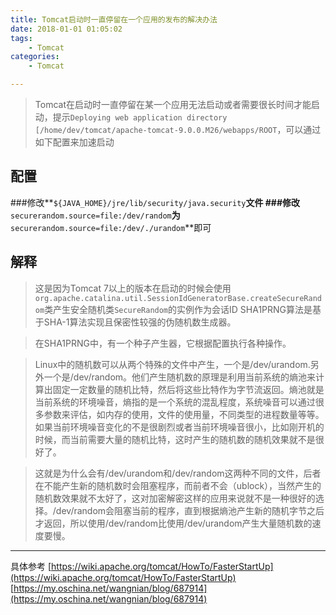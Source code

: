 ```yaml
---
title: Tomcat启动时一直停留在一个应用的发布的解决办法
date: 2018-01-01 01:05:02
tags:
    - Tomcat
categories: 
    - Tomcat    

---
```

> Tomcat在启动时一直停留在某一个应用无法启动或者需要很长时间才能启动，提示`Deploying web application directory [/home/dev/tomcat/apache-tomcat-9.0.0.M26/webapps/ROOT`，可以通过如下配置来加速启动

## 配置
###修改**`${JAVA_HOME}/jre/lib/security/java.security`**文件
###修改**`securerandom.source=file:/dev/random`**为**`securerandom.source=file:/dev/./urandom`**即可

## 解释
> 这是因为Tomcat 7以上的版本在启动的时候会使用 `org.apache.catalina.util.SessionIdGeneratorBase.createSecureRandom`类产生安全随机类`SecureRandom`的实例作为会话ID
> SHA1PRNG算法是基于SHA-1算法实现且保密性较强的伪随机数生成器。

> 在SHA1PRNG中，有一个种子产生器，它根据配置执行各种操作。

> Linux中的随机数可以从两个特殊的文件中产生，一个是/dev/urandom.另外一个是/dev/random。他们产生随机数的原理是利用当前系统的熵池来计算出固定一定数量的随机比特，然后将这些比特作为字节流返回。熵池就是当前系统的环境噪音，熵指的是一个系统的混乱程度，系统噪音可以通过很多参数来评估，如内存的使用，文件的使用量，不同类型的进程数量等等。如果当前环境噪音变化的不是很剧烈或者当前环境噪音很小，比如刚开机的时候，而当前需要大量的随机比特，这时产生的随机数的随机效果就不是很好了。

> 这就是为什么会有/dev/urandom和/dev/random这两种不同的文件，后者在不能产生新的随机数时会阻塞程序，而前者不会（ublock），当然产生的随机数效果就不太好了，这对加密解密这样的应用来说就不是一种很好的选择。/dev/random会阻塞当前的程序，直到根据熵池产生新的随机字节之后才返回，所以使用/dev/random比使用/dev/urandom产生大量随机数的速度要慢。

---------------
具体参考
[https://wiki.apache.org/tomcat/HowTo/FasterStartUp](https://wiki.apache.org/tomcat/HowTo/FasterStartUp)
[https://my.oschina.net/wangnian/blog/687914](https://my.oschina.net/wangnian/blog/687914)